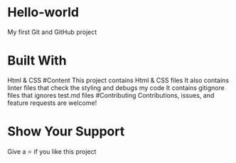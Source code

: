 # Hello-world
My first Git and GitHub project
# Built With
Html & CSS
#Content
This project contains Html & CSS files
It also contains linter files that check the styling and debugs my code
It contains gitignore files that ignores test.md files
#Contributing
Contributions, issues, and feature requests are welcome!
# Show Your Support
Give a ⭐️ if you like this project
